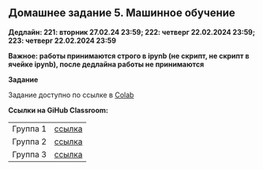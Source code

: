 ## Домашнее задание 5. Машинное обучение

**Дедлайн: 221: вторник 27.02.24 23:59; 222: четверг 22.02.2024 23:59; 223: четверг 22.02.2024 23:59**

**Важное: работы принимаются строго в ipynb (не скрипт, не скрипт в ячейке ipynb), после дедлайна работы не принимаются**

**Задание**

Задание доступно по ссылке в [Colab](https://colab.research.google.com/drive/1pa7b-UzMcRUzzi7n6drDFZ1Z0JqaJVRu?usp=sharing)

**Ссылки на GiHub Classroom:**

<table>
    <tr><td>Группа 1</td><td><a href="https://classroom.github.com/a/BuKEp6Rj">ссылка</a></td></tr>
    <tr><td>Группа 2</td><td><a href="https://classroom.github.com/a/hLRhaaEr">ссылка</a></td></td></tr>
    <tr><td>Группа 3</td><td><a href="https://classroom.github.com/a/peHTACa4">ссылка</a></td></td></tr>       
</table>
